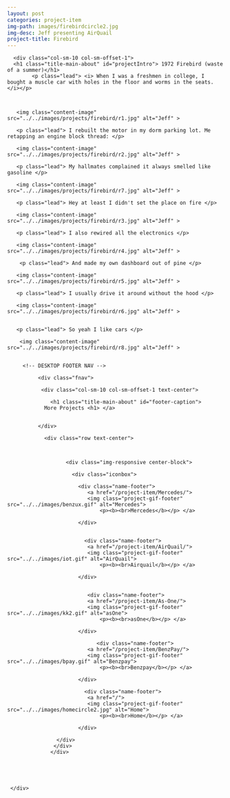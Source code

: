 ```yaml
---
layout: post
categories: project-item
img-path: images/firebirdcircle2.jpg
img-desc: Jeff presenting AirQuail
project-title: Firebird
---
```


<div class="container">
  <div class="description"> 
    <div class="row text-left">

      <div class="col-sm-10 col-sm-offset-1">
      <h1 class="title-main-about" id="projectIntro"> 1972 Firebird (waste of a summer)</h1>
            <p class="lead"> <i> When I was a freshmen in college, I bought a muscle car with holes in the floor and worms in the seats.</i></p>

      

       <img class="content-image"  src="../../images/projects/firebird/r1.jpg" alt="Jeff" >

       <p class="lead"> I rebuilt the motor in my dorm parking lot. Me retapping an engine block thread: </p>

       <img class="content-image"  src="../../images/projects/firebird/r2.jpg" alt="Jeff" >

       <p class="lead"> My hallmates complained it always smelled like gasoline </p>

       <img class="content-image"  src="../../images/projects/firebird/r7.jpg" alt="Jeff" >

       <p class="lead"> Hey at least I didn't set the place on fire </p>

       <img class="content-image"  src="../../images/projects/firebird/r3.jpg" alt="Jeff" >

       <p class="lead"> I also rewired all the electronics </p>

       <img class="content-image"  src="../../images/projects/firebird/r4.jpg" alt="Jeff" >

        <p class="lead"> And made my own dashboard out of pine </p>

       <img class="content-image"  src="../../images/projects/firebird/r5.jpg" alt="Jeff" >

       <p class="lead"> I usually drive it around without the hood </p>

       <img class="content-image" src="../../images/projects/firebird/r6.jpg" alt="Jeff" >


       <p class="lead"> So yeah I like cars </p>

        <img class="content-image" src="../../images/projects/firebird/r8.jpg" alt="Jeff" >


         <!-- DESKTOP FOOTER NAV -->

              <div class="fnav">

               <div class="col-sm-10 col-sm-offset-1 text-center">
        
                  <h1 class="title-main-about" id="footer-caption">
                More Projects <h1> </a>
            
               
              </div>

                <div class="row text-center">



                       <div class="img-responsive center-block">
              
                         <div class="iconbox">
                  
                           <div class="name-footer">
                              <a href="/project-item/Mercedes/">
                              <img class="project-gif-footer" src="../../images/benzux.gif" alt="Mercedes">
                                  <p><b><br>Mercedes</b></p> </a>
                         
                           </div>
       
                          
                             <div class="name-footer">
                              <a href="/project-item/AirQuail/">
                              <img class="project-gif-footer" src="../../images/iot.gif" alt="AirQuail">
                                  <p><b><br>Airquail</b></p> </a>
                      
                           </div>


                              <div class="name-footer">
                              <a href="/project-item/As-One/">
                              <img class="project-gif-footer" src="../../images/kk2.gif" alt="asOne">
                                  <p><b><br>asOne</b></p> </a>
                     
                           </div>

                                 <div class="name-footer">
                              <a href="/project-item/BenzPay/">
                              <img class="project-gif-footer" src="../../images/bpay.gif" alt="Benzpay">
                                  <p><b><br>Benzpay</b></p> </a>
                         
                           </div>
       
                          
                            
<!-- 
                            <div class="name-footer">
                              <a href="/project-item/More-Projects/">
                              <img class="project-gif-footer" src="../../images/kk1.gif" alt="Other">
                                  <p><b><br>More</b></p> </a>
                     
                           </div> -->

                             <div class="name-footer">
                              <a href="/">
                              <img class="project-gif-footer" src="../../images/homecircle2.jpg" alt="Home">
                                  <p><b><br>Home</b></p> </a>
                     
                           </div>

                    </div> 
                   </div>
                  </div>





     </div>
   </div>
 </div>
</div>